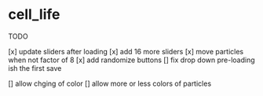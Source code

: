 # cell_life

TODO

[x] update sliders after loading
[x] add 16 more sliders
[x] move particles when not factor of 8
[x] add randomize buttons
[] fix drop down pre-loading ish the first save

[] allow chging of color
[] allow more or less colors of particles